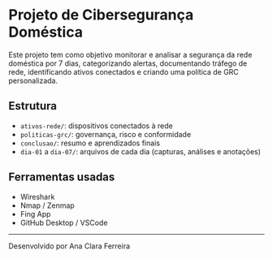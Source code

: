 # Projeto de Cibersegurança Doméstica

Este projeto tem como objetivo monitorar e analisar a segurança da rede doméstica por 7 dias, categorizando alertas, documentando tráfego de rede, identificando ativos conectados e criando uma política de GRC personalizada.

## Estrutura
- `ativos-rede/`: dispositivos conectados à rede
- `politicas-grc/`: governança, risco e conformidade
- `conclusao/`: resumo e aprendizados finais
- `dia-01` a `dia-07/`: arquivos de cada dia (capturas, análises e anotações)

## Ferramentas usadas
- Wireshark
- Nmap / Zenmap
- Fing App
- GitHub Desktop / VSCode

---

Desenvolvido por Ana Clara Ferreira
